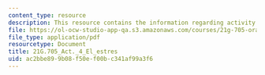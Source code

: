 ```yaml
---
content_type: resource
description: This resource contains the information regarding activity 6 el estres.
file: https://ol-ocw-studio-app-qa.s3.amazonaws.com/courses/21g-705-oral-communication-in-spanish-spring-2004/ac2bbe899b08f50ef00bc341af99a3f6_MIT21G_705S04_act4el_est.pdf
file_type: application/pdf
resourcetype: Document
title: 21G.705_Act._4_El_estres
uid: ac2bbe89-9b08-f50e-f00b-c341af99a3f6
---
```

